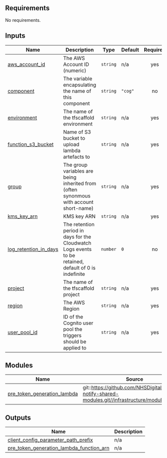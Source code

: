 <!-- BEGIN_TF_DOCS -->
<!-- markdownlint-disable -->
<!-- vale off -->

## Requirements

No requirements.
## Inputs

| Name | Description | Type | Default | Required |
|------|-------------|------|---------|:--------:|
| <a name="input_aws_account_id"></a> [aws\_account\_id](#input\_aws\_account\_id) | The AWS Account ID (numeric) | `string` | n/a | yes |
| <a name="input_component"></a> [component](#input\_component) | The variable encapsulating the name of this component | `string` | `"cog"` | no |
| <a name="input_environment"></a> [environment](#input\_environment) | The name of the tfscaffold environment | `string` | n/a | yes |
| <a name="input_function_s3_bucket"></a> [function\_s3\_bucket](#input\_function\_s3\_bucket) | Name of S3 bucket to upload lambda artefacts to | `string` | n/a | yes |
| <a name="input_group"></a> [group](#input\_group) | The group variables are being inherited from (often synonmous with account short-name) | `string` | n/a | yes |
| <a name="input_kms_key_arn"></a> [kms\_key\_arn](#input\_kms\_key\_arn) | KMS key ARN | `string` | n/a | yes |
| <a name="input_log_retention_in_days"></a> [log\_retention\_in\_days](#input\_log\_retention\_in\_days) | The retention period in days for the Cloudwatch Logs events to be retained, default of 0 is indefinite | `number` | `0` | no |
| <a name="input_project"></a> [project](#input\_project) | The name of the tfscaffold project | `string` | n/a | yes |
| <a name="input_region"></a> [region](#input\_region) | The AWS Region | `string` | n/a | yes |
| <a name="input_user_pool_id"></a> [user\_pool\_id](#input\_user\_pool\_id) | ID of the Cognito user pool the triggers should be applied to | `string` | n/a | yes |
## Modules

| Name | Source | Version |
|------|--------|---------|
| <a name="module_pre_token_generation_lambda"></a> [pre\_token\_generation\_lambda](#module\_pre\_token\_generation\_lambda) | git::https://github.com/NHSDigital/nhs-notify-shared-modules.git//infrastructure/modules/lambda | v2.0.11 |
## Outputs

| Name | Description |
|------|-------------|
| <a name="output_client_config_parameter_path_prefix"></a> [client\_config\_parameter\_path\_prefix](#output\_client\_config\_parameter\_path\_prefix) | n/a |
| <a name="output_pre_token_generation_lambda_function_arn"></a> [pre\_token\_generation\_lambda\_function\_arn](#output\_pre\_token\_generation\_lambda\_function\_arn) | n/a |
<!-- vale on -->
<!-- markdownlint-enable -->
<!-- END_TF_DOCS -->
